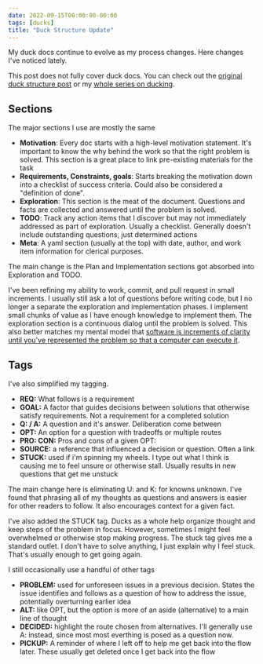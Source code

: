 ```yaml
---
date: 2022-09-15T00:00:00-00:00
tags: [ducks]
title: "Duck Structure Update"
---
```


My duck docs continue to evolve as my process changes. Here changes I've noticed lately.
<!--more-->

This post does not fully cover duck docs. You can check out the [original duck structure post](../posts/2021-05-21-Duck-Structure.md) or my [whole series on ducking](../posts/Whats-Your-Duck-V2/2022-06-16-0-Intro.md).
<!-- TODO: 
- update old post with a forward link. 
- Also update the link in the What's your duck series -->

## Sections

The major sections I use are mostly the same

- **Motivation**: Every doc starts with a high-level motivation statement. It's important to know the why behind the work so that the right problem is solved. This section is a great place to link pre-existing materials for the task
- **Requirements, Constraints, goals**: Starts breaking the motivation down into a checklist of success criteria. Could also be considered a "definition of done".
- **Exploration**: This section is the meat of the document. Questions and facts are collected and answered until the problem is solved.
- **TODO**: Track any action items that I discover but may not immediately addressed as part of exploration. Usually a checklist. Generally doesn't include outstanding questions, just determined actions
- **Meta**: A yaml section (usually at the top) with date, author, and work item information for clerical purposes.

The main change is the Plan and Implementation sections got absorbed into Exploration and TODO.

I've been refining my ability to work, commit, and pull request in small increments. I usually still ask a lot of questions before writing code, but I no longer a separate the exploration and implementation phases. I implement small chunks of value as I have enough knowledge to implement them. The exploration section is a continuous dialog until the problem is solved. 
This also better matches my mental model that [software is increments of clarity until you've represented the problem so that a computer can execute it](../posts/Whats-Your-Duck-V2/2022-06-16-2-Design-Tree-and-Incremental-Progress.md).

## Tags

I've also simplified my tagging. 
- **REQ:** What follows is a requirement
- **GOAL:** A factor that guides decisions between solutions that otherwise satisfy requirements. Not a requirement for a completed solution 
- **Q: / A:** A question and it's answer. Deliberation come between
- **OPT:** An option for a question with tradeoffs or multiple routes
- **PRO: CON:** Pros and cons of a given OPT:
- **SOURCE:** a reference that influenced a decision or question. Often a link
- **STUCK:** used if i'm spinning my wheels. I type out what I think is causing me to feel unsure or otherwise stall. Usually results in new questions that get me unstuck

The main change here is eliminating U: and K: for knowns unknown. I've found that phrasing all of my thoughts as questions and answers is easier for other readers to follow. It also encourages context for a given fact.

I've also added the STUCK tag. Ducks as a whole help organize thought and keep steps of the problem in focus. However, sometimes I might feel overwhelmed or otherwise stop making progress. The stuck tag gives me a standard outlet. I don't have to solve anything, I just explain why I feel stuck. That's usually enough to get going again.

I still occasionally use a handful of other tags
- **PROBLEM:** used for unforeseen issues in a previous decision. States the issue identifies and follows as a question of how to address the issue, potentially overturning earlier idea
- **ALT:** like OPT, but the option is more of an aside (alternative) to a main line of thought
- **DECIDED:** highlight the route chosen from alternatives. I'll generally use A: instead, since most most everthing is posed as a question now.   
- **PICKUP:** A reminder of where I left off to help me get back into the flow later. These usually get deleted once I get back into the flow


<!-- TODO: example? Be sure to show more untagged content to address Jack's complaint -->
